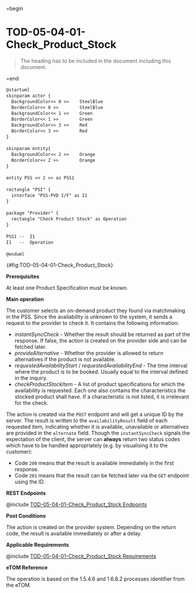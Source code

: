 =begin

# TOD-05-04-01-Check_Product_Stock

> The heading has to be included in the document including this document.

=end

```plantuml
@startuml
skinparam actor {
  BackgroundColor<< 0 >> 	SteelBlue
  BorderColor<< 0 >> 		SteelBlue
  BackgroundColor<< 1 >> 	Green
  BorderColor<< 1 >> 		Green
  BackgroundColor<< 3 >> 	Red
  BorderColor<< 3 >> 		Red
}

skinparam entity{
  BackgroundColor<< 2 >> 	Orange
  BorderColor<< 2 >> 		Orange
}

entity PSS << 2 >> as PSS1

rectangle "PSI" {
  interface "PSS-PVD I/F" as I1
}

package "Provider" {
  rectangle "Check Product Stock" as Operation
}

PSS1 --	 I1
I1   --  Operation

@enduml

```

![**TOD-05-04-01**: Check Product Stock](../../common/pixel.png){#fig:TOD-05-04-01-Check_Product_Stock}

**Prerequisites**

At least one Product Specification must be known.

**Main operation**

The customer selects an on-demand product they found via matchmaking in the PSS.
Since the availability is unknown to the system, it sends a request to the provider to check it.
It contains the following information:

* *instantSyncCheck* - Whether the result should be returned as part of the response.
  If false, the action is created on the provider side and can be fetched later.
* *provideAlternative* - Whether the provider is allowed to return alternatives if the product is not available.
* *requestedAvailabilityStart* / *requestedAvailabilityEnd* - The time interval where the product is to be booked.
  Usually equal to the interval defined in the inquiry.
* *checkProductStockItem* - A list of product specifications for which the availability is requested.
  Each one also contains the characteristics the stocked product shall have.
  If a characteristic is not listed, it is irrelevant for the check.

The action is created via the `POST` endpoint and will get a unique ID by the server.
The result is written to the `availabilityResult` field of each requested item, indicating whether it is available, unavailable or alternatives are provided in the `alternate` field.
Though the `instantSyncCheck` signals the expectation of the client, the server can **always** return two status codes which have to be handled appropriately (e.g. by visualising it to the customer):

* Code `200` means that the result is available immediately in the first response.
* Code `201` means that the result can be fetched later via the `GET` endpoint using the ID.

**REST Endpoints**

@include [TOD-05-04-01-Check_Product_Stock Endpoints](endpoints/TOD-05-04-01-Check_Product_Stock-endpoints.md)

**Post Conditions**

The action is created on the provider system.
Depending on the return code, the result is available immediately or after a delay.

**Applicable Requirements**

@include [TOD-05-04-01-Check_Product_Stock Requirements](requirements/TOD-05-04-01-Check_Product_Stock-requirements.md)

**eTOM Reference**

The operation is based on the 1.5.4.6 and 1.6.8.2 processes identifier from the eTOM.
